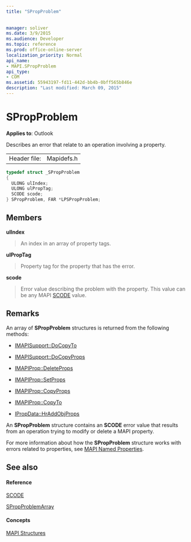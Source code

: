 ```yaml
---
title: "SPropProblem"
 
 
manager: soliver
ms.date: 3/9/2015
ms.audience: Developer
ms.topic: reference
ms.prod: office-online-server
localization_priority: Normal
api_name:
- MAPI.SPropProblem
api_type:
- COM
ms.assetid: 55943197-fd11-442d-bb4b-0bff565b846e
description: "Last modified: March 09, 2015"
---
```


# SPropProblem

  
  
**Applies to**: Outlook 
  
Describes an error that relate to an operation involving a property.
  
|||
|:-----|:-----|
|Header file:  <br/> |Mapidefs.h  <br/> |
   
```cpp
typedef struct _SPropProblem
{
  ULONG ulIndex;
  ULONG ulPropTag;
  SCODE scode;
} SPropProblem, FAR *LPSPropProblem;

```

## Members

 **ulIndex**
  
> An index in an array of property tags.
    
 **ulPropTag**
  
> Property tag for the property that has the error.
    
 **scode**
  
> Error value describing the problem with the property. This value can be any MAPI [SCODE](scode.md) value. 
    
## Remarks

An array of **SPropProblem** structures is returned from the following methods: 
  
- [IMAPISupport::DoCopyTo](imapisupport-docopyto.md)
    
- [IMAPISupport::DoCopyProps](imapisupport-docopyprops.md)
    
- [IMAPIProp::DeleteProps](imapiprop-deleteprops.md)
    
- [IMAPIProp::SetProps](imapiprop-setprops.md)
    
- [IMAPIProp::CopyProps](imapiprop-copyprops.md)
    
- [IMAPIProp::CopyTo](imapiprop-copyto.md)
    
- [IPropData::HrAddObjProps](ipropdata-hraddobjprops.md)
    
An **SPropProblem** structure contains an **SCODE** error value that results from an operation trying to modify or delete a MAPI property. 
  
For more information about how the **SPropProblem** structure works with errors related to properties, see [MAPI Named Properties](mapi-named-properties.md). 
  
## See also

#### Reference

[SCODE](scode.md)
  
[SPropProblemArray](spropproblemarray.md)
#### Concepts

[MAPI Structures](mapi-structures.md)

